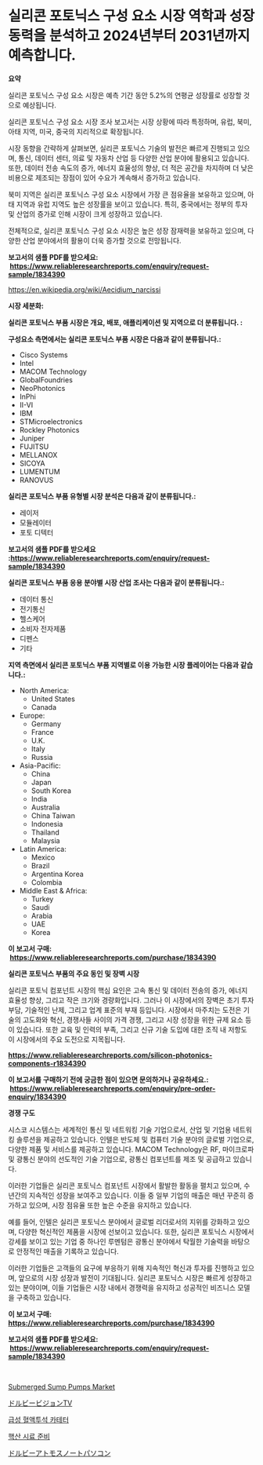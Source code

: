 <p><h1>실리콘 포토닉스 구성 요소 시장 역학과 성장 동력을 분석하고 2024년부터 2031년까지 예측합니다.</h1></p><p><strong>요약</strong></p>
<p><p>실리콘 포토닉스 구성 요소 시장은 예측 기간 동안 5.2%의 연평균 성장률로 성장할 것으로 예상됩니다.</p><p>실리콘 포토닉스 구성 요소 시장 조사 보고서는 시장 상황에 따라 특정하며, 유럽, 북미, 아태 지역, 미국, 중국의 지리적으로 확장됩니다. </p><p>시장 동향을 간략하게 살펴보면, 실리콘 포토닉스 기술의 발전은 빠르게 진행되고 있으며, 통신, 데이터 센터, 의료 및 자동차 산업 등 다양한 산업 분야에 활용되고 있습니다. 또한, 데이터 전송 속도의 증가, 에너지 효율성의 향상, 더 적은 공간을 차지하며 더 낮은 비용으로 제조되는 장점이 있어 수요가 계속해서 증가하고 있습니다.</p><p>북미 지역은 실리콘 포토닉스 구성 요소 시장에서 가장 큰 점유율을 보유하고 있으며, 아태 지역과 유럽 지역도 높은 성장률을 보이고 있습니다. 특히, 중국에서는 정부의 투자 및 산업의 증가로 인해 시장이 크게 성장하고 있습니다.</p><p>전체적으로, 실리콘 포토닉스 구성 요소 시장은 높은 성장 잠재력을 보유하고 있으며, 다양한 산업 분야에서의 활용이 더욱 증가할 것으로 전망됩니다.</p></p>
<p><strong>보고서의 샘플 PDF를 받으세요: &nbsp;<a href="https://www.reliableresearchreports.com/enquiry/request-sample/1834390">https://www.reliableresearchreports.com/enquiry/request-sample/1834390</a></strong></p>
<p><a href="https://en.wikipedia.org/wiki/Aecidium_narcissi">https://en.wikipedia.org/wiki/Aecidium_narcissi</a></p>
<p><strong>시장 세분화:</strong></p>
<p><strong> 실리콘 포토닉스 부품 시장은 개요, 배포, 애플리케이션 및 지역으로 더 분류됩니다. :</strong></p>
<p><strong>구성요소 측면에서는 실리콘 포토닉스 부품 시장은 다음과 같이 분류됩니다.:</strong></p>
<p><ul><li>Cisco Systems</li><li>Intel</li><li>MACOM Technology</li><li>GlobalFoundries</li><li>NeoPhotonics</li><li>InPhi</li><li>II-VI</li><li>IBM</li><li>STMicroelectronics</li><li>Rockley Photonics</li><li>Juniper</li><li>FUJITSU</li><li>MELLANOX</li><li>SICOYA</li><li>LUMENTUM</li><li>RANOVUS</li></ul></p>
<p><strong> 실리콘 포토닉스 부품 유형별 시장 분석은 다음과 같이 분류됩니다.:</strong></p>
<p><ul><li>레이저</li><li>모듈레이터</li><li>포토 디텍터</li></ul></p>
<p><strong>보고서의 샘플 PDF를 받으세요 :<a href="https://www.reliableresearchreports.com/enquiry/request-sample/1834390">https://www.reliableresearchreports.com/enquiry/request-sample/1834390</a></strong></p>
<p><strong> 실리콘 포토닉스 부품 응용 분야별 시장 산업 조사는 다음과 같이 분류됩니다.:</strong></p>
<p><ul><li>데이터 통신</li><li>전기통신</li><li>헬스케어</li><li>소비자 전자제품</li><li>디펜스</li><li>기타</li></ul></p>
<p><strong>지역 측면에서 실리콘 포토닉스 부품 지역별로 이용 가능한 시장 플레이어는 다음과 같습니다.:</strong></p>
<p><ul>
    <li>
        North America:
        <ul>
            <li>United States</li>
            <li>Canada</li>
        </ul>
    </li>
    <li>
        Europe:
        <ul>
            <li>Germany</li>
            <li>France</li>
            <li>U.K.</li>
            <li>Italy</li>
            <li>Russia</li>
        </ul>
    </li>
    <li>
        Asia-Pacific:
        <ul>
            <li>China</li>
            <li>Japan</li>
            <li>South Korea</li>
            <li>India</li>
            <li>Australia</li>
            <li>China Taiwan</li>
            <li>Indonesia</li>
            <li>Thailand</li>
            <li>Malaysia</li>
        </ul>
    </li>
    <li>
        Latin America:
        <ul>
            <li>Mexico</li>
            <li>Brazil</li>
            <li>Argentina Korea</li>
            <li>Colombia</li>
        </ul>
    </li>
    <li>
        Middle East & Africa:
        <ul>
            <li>Turkey</li>
            <li>Saudi</li>
            <li>Arabia</li>
            <li>UAE</li>
            <li>Korea</li>
        </ul>
    </li>
    </ul></p>
<p><strong>이 보고서 구매: &nbsp;<a href="https://www.reliableresearchreports.com/purchase/1834390">https://www.reliableresearchreports.com/purchase/1834390</a></strong></p>
<p><strong>실리콘 포토닉스 부품의 주요 동인 및 장벽 시장</strong></p>
<p><p>실리콘 포토닉 컴포넌트 시장의 핵심 요인은 고속 통신 및 데이터 전송의 증가, 에너지 효율성 향상, 그리고 작은 크기와 경량화입니다. 그러나 이 시장에서의 장벽은 초기 투자 부담, 기술적인 난제, 그리고 업계 표준의 부재 등입니다. 시장에서 마주치는 도전은 기술의 고도화와 혁신, 경쟁사들 사이의 가격 경쟁, 그리고 시장 성장을 위한 규제 요소 등이 있습니다. 또한 교육 및 인력의 부족, 그리고 신규 기술 도입에 대한 조직 내 저항도 이 시장에서의 주요 도전으로 지목됩니다.</p></p>
<p><strong><a href="https://www.reliableresearchreports.com/silicon-photonics-components-r1834390">https://www.reliableresearchreports.com/silicon-photonics-components-r1834390</a></strong></p>
<p><strong>이 보고서를 구매하기 전에 궁금한 점이 있으면 문의하거나 공유하세요.: &nbsp;<a href="https://www.reliableresearchreports.com/enquiry/pre-order-enquiry/1834390">https://www.reliableresearchreports.com/enquiry/pre-order-enquiry/1834390</a></strong></p>
<p><strong>경쟁 구도</strong></p>
<p><p>시스코 시스템스는 세계적인 통신 및 네트워킹 기술 기업으로서, 산업 및 기업용 네트워킹 솔루션을 제공하고 있습니다. 인텔은 반도체 및 컴퓨터 기술 분야의 글로벌 기업으로, 다양한 제품 및 서비스를 제공하고 있습니다. MACOM Technology은 RF, 마이크로파 및 광통신 분야의 선도적인 기술 기업으로, 광통신 컴포넌트를 제조 및 공급하고 있습니다.</p><p>이러한 기업들은 실리콘 포토닉스 컴포넌트 시장에서 활발한 활동을 펼치고 있으며, 수년간의 지속적인 성장을 보여주고 있습니다. 이들 중 일부 기업의 매출은 매년 꾸준히 증가하고 있으며, 시장 점유율 또한 높은 수준을 유지하고 있습니다.</p><p>예를 들어, 인텔은 실리콘 포토닉스 분야에서 글로벌 리더로서의 지위를 강화하고 있으며, 다양한 혁신적인 제품을 시장에 선보이고 있습니다. 또한, 실리콘 포토닉스 시장에서 강세를 보이고 있는 기업 중 하나인 루멘텀은 광통신 분야에서 탁월한 기술력을 바탕으로 안정적인 매출을 기록하고 있습니다.</p><p>이러한 기업들은 고객들의 요구에 부응하기 위해 지속적인 혁신과 투자를 진행하고 있으며, 앞으로의 시장 성장과 발전이 기대됩니다. 실리콘 포토닉스 시장은 빠르게 성장하고 있는 분야이며, 이들 기업들은 시장 내에서 경쟁력을 유지하고 성공적인 비즈니스 모델을 구축하고 있습니다.</p></p>
<p><strong>이 보고서 구매: &nbsp; <a href="https://www.reliableresearchreports.com/purchase/1834390">https://www.reliableresearchreports.com/purchase/1834390</a></strong></p>
<p><strong>보고서의 샘플 PDF를 받으세요: &nbsp;<a href="https://www.reliableresearchreports.com/enquiry/request-sample/1834390">https://www.reliableresearchreports.com/enquiry/request-sample/1834390</a></strong><strong></strong></p>
<p>&nbsp;</p>
<p><p><a href="https://issuu.com/reportprime-2/docs/submerged-sump-pumps-market-size-2030.pptx">Submerged Sump Pumps Market</a></p><p><a href="https://github.com/zjkmgcs938405/Market-Research-Report-List-4/blob/main/483015453718.md">ドルビービジョンTV</a></p><p><a href="https://github.com/rcabello548/Market-Research-Report-List-3/blob/main/774251668496.md">급성 혈액투석 카테터</a></p><p><a href="https://github.com/KellyLyncyh543964/Market-Research-Report-List-3/blob/main/354518068495.md">핵산 시료 준비</a></p><p><a href="https://github.com/roulaayoub-saad/Market-Research-Report-List-3/blob/main/647836653719.md">ドルビーアトモスノートパソコン</a></p></p>